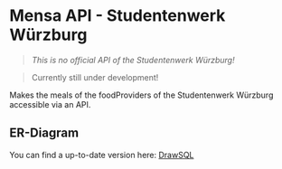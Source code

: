 # Mensa API - Studentenwerk Würzburg
> *This is no official API of the Studentenwerk Würzburg!*

> Currently still under development!

Makes the meals of the foodProviders of the Studentenwerk Würzburg accessible via an API.

## ER-Diagram
You can find a up-to-date version here: [DrawSQL](https://drawsql.app/teams/timos-team/diagrams/mensa-app)
